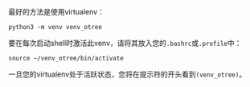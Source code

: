 最好的方法是使用virtualenv：

```text
python3 -m venv venv_otree
```

要在每次启动shell时激活此venv，请将其放入您的`.bashrc`或`.profile`中：

```text
source ~/venv_otree/bin/activate
```

一旦您的virtualenv处于活跃状态，您将在提示符的开头看到`(venv_otree)`。